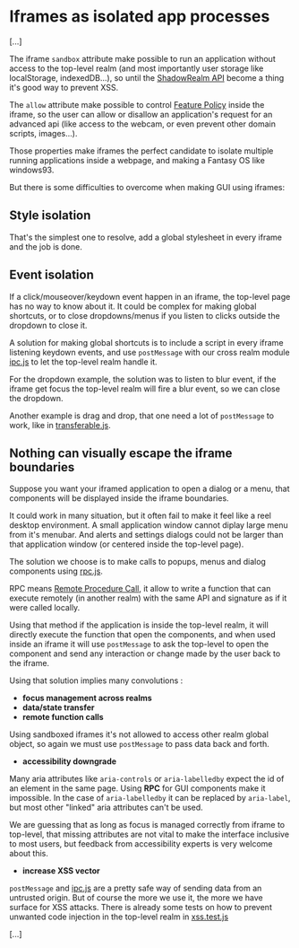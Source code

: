 # Iframes as isolated app processes

[...]

The iframe `sandbox` attribute make possible to run an application without access to the top-level realm (and most importantly user storage like localStorage, indexedDB...), so until the [ShadowRealm API](https://github.com/tc39/proposal-shadowrealm) become a thing it's good way to prevent XSS.

The `allow` attribute make possible to control [Feature Policy](https://developer.mozilla.org/en-US/docs/Web/HTTP/Feature_Policy/Using_Feature_Policy) inside the iframe, so the user can allow or disallow an application's request for an advanced api (like access to the webcam, or even prevent other domain scripts, images...).

Those properties make iframes the perfect candidate to isolate multiple running applications inside a webpage, and making a Fantasy OS like windows93.

But there is some difficulties to overcome when making GUI using iframes:

## Style isolation

That's the simplest one to resolve, add a global stylesheet in every iframe and the job is done.

## Event isolation

If a click/mouseover/keydown event happen in an iframe, the top-level page has no way to know about it.
It could be complex for making global shortcuts, or to close dropdowns/menus if you listen to clicks outside the dropdown to close it.

A solution for making global shortcuts is to include a script in every iframe listening keydown events, and use `postMessage` with our cross realm module [ipc.js](../src/42/core/ipc.js) to let the top-level realm handle it.

For the dropdown example, the solution was to listen to blur event, if the iframe get focus the top-level realm will fire a blur event, so we can close the dropdown.

Another example is drag and drop, that one need a lot of `postMessage` to work, like in [transferable.js](../sys42/src/42/ui/traits/transferable.js).

## Nothing can visually escape the iframe boundaries

Suppose you want your iframed application to open a dialog or a menu, that components will be displayed inside the iframe boundaries.

It could work in many situation, but it often fail to make it feel like a reel desktop environment.
A small application window cannot diplay large menu from it's menubar.
And alerts and settings dialogs could not be larger than that application window (or centered inside the top-level page).

The solution we choose is to make calls to popups, menus and dialog components using [rpc.js](../src/42/core/ipc/rpc.js).

RPC means [Remote Procedure Call](https://en.wikipedia.org/wiki/Remote_procedure_call), it allow to write a function that can execute remotely (in another realm) with the same API and signature as if it were called locally.

Using that method if the application is inside the top-level realm, it will directly execute the function that open the components, and when used inside an iframe it will use `postMessage` to ask the top-level to open the component and send any interaction or change made by the user back to the iframe.

Using that solution implies many convolutions :

- **focus management across realms**
- **data/state transfer**
- **remote function calls**

Using sandboxed iframes it's not allowed to access other realm global object, so again we must use `postMessage` to pass data back and forth.

- **accessibility downgrade**

Many aria attributes like `aria-controls` or `aria-labelledby` expect the id of an element in the same page. Using **RPC** for GUI components make it impossible.
In the case of `aria-labelledby` it can be replaced by `aria-label`, but most other "linked" aria attributes can't be used.

We are guessing that as long as focus is managed correctly from iframe to top-level, that missing attributes are not vital to make the interface inclusive to most users, but feedback from accessibility experts is very welcome about this.

- **increase XSS vector**

`postMessage` and [ipc.js](../src/42/core/ipc.js) are a pretty safe way of sending data from an untrusted origin.
But of course the more we use it, the more we have surface for XSS attacks.
There is already some tests on how to prevent unwanted code injection in the top-level realm in [xss.test.js](../src/tests/42/ui/xss.test.js)

[...]

